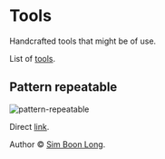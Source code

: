 # Tools

Handcrafted tools that might be of use.

List of [tools](https://tools.simboonlong.com).

## Pattern repeatable

![pattern-repeatable](images/demos/pattern-repeatable.gif)

Direct [link](https://tools.simboonlong.com/pattern-repeatable).

Author © [Sim Boon Long](http://simboonlong.com).
